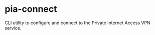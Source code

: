 pia-connect
===========

CLI utility to configure and connect to the Private Internet Access VPN service.
